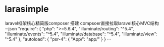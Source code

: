 # larasimple
laravel框架核心精简版composer 搭建
compsoer直接拉取laravel核心MVC结构
···json
 "require": {
    "php": ">=5.6.4",
    "illuminate/routing": "^5.4",
    "illuminate/events": "^5.4",
    "illuminate/database": "^5.4",
    "illuminate/view": "^5.4"
  },
  "autoload": {
    "psr-4": {
      "App\\": "app/"
    }
  }
···